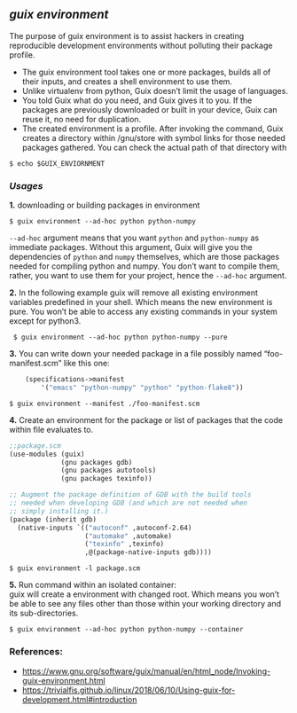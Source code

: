 ## _guix environment_
The purpose of guix environment is to assist hackers in creating reproducible development environments without polluting their package profile.
*  The guix environment tool takes one or more packages, builds all of their inputs, and creates a shell environment to use them.
*  Unlike virtualenv from python, Guix doesn’t limit the usage of languages.
*  You told Guix what do you need, and Guix gives it to you. If the packages are previously downloaded or built in your device, Guix can reuse it, no need for duplication.
*  The created environment is a profile. After invoking the command, Guix creates a directory within /gnu/store with symbol links for those needed packages gathered. You can check the actual path of that directory with
```shell
$ echo $GUIX_ENVIORNMENT
```

### _Usages_
__1.__ downloading or building packages in environment
```shell
$ guix environment --ad-hoc python python-numpy
```
`--ad-hoc` argument means that you want `python` and `python-numpy` as immediate packages. Without this argument, Guix will give you the dependencies of `python` and `numpy` themselves, which are those packages needed for compiling python and numpy. You don’t want to compile them, rather, you want to use them for your project, hence the `--ad-hoc` argument.

__2.__ In the following example guix will remove all existing environment variables predefined in your shell. Which means the new environment is pure. You won’t be able to access any existing commands in your system except for python3.
```shell
 $ guix environment --ad-hoc python python-numpy --pure
```

__3.__  You can write down your needed package in a file possibly named “foo-manifest.scm” like this one:
```scheme
	(specifications->manifest
		'("emacs" "python-numpy" "python" "python-flake8"))
```
```shell
$ guix environment --manifest ./foo-manifest.scm
```

__4.__  Create an environment for the package or list of packages that the code within file evaluates to.
```scheme
;;package.scm
(use-modules (guix)
             (gnu packages gdb)
             (gnu packages autotools)
             (gnu packages texinfo))

;; Augment the package definition of GDB with the build tools
;; needed when developing GDB (and which are not needed when
;; simply installing it.)
(package (inherit gdb)
  (native-inputs `(("autoconf" ,autoconf-2.64)
                   ("automake" ,automake)
                   ("texinfo" ,texinfo)
                   ,@(package-native-inputs gdb))))
```
```shell
$ guix environment -l package.scm
```

__5.__  Run command within an isolated container:   
guix will create a environment with changed root. Which means you won’t be able to see any files other than those within your working directory and its sub-directories.
```shell
$ guix environment --ad-hoc python python-numpy --container
```

### References:
* https://www.gnu.org/software/guix/manual/en/html_node/Invoking-guix-environment.html
* https://trivialfis.github.io/linux/2018/06/10/Using-guix-for-development.html#introduction
